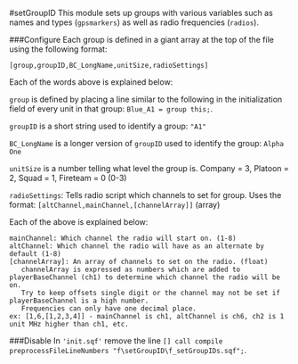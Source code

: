 #setGroupID
This module sets up groups with various variables such as names and types (`gpsmarkers`) as well as radio frequencies (`radios`).

###Configure
Each group is defined in a giant array at the top of the file using the following format:

`[group,groupID,BC_LongName,unitSize,radioSettings]`

Each of the words above is explained below:

`group` is defined by placing a line similar to the following in the initialization field of every unit in that group: `Blue_A1 = group this;`.

`groupID` is a short string used to identify a group: `"A1"`

`BC_LongName` is a longer version of `groupID` used to identify the group: `Alpha One`

`unitSize` is a number telling what level the group is. Company = 3, Platoon = 2, Squad = 1, Fireteam = 0 (0-3)

`radioSettings`: Tells radio script which channels to set for group. 
Uses the format: `[altChannel,mainChannel,[channelArray]]` (array)

Each of the above is explained below:

```
mainChannel: Which channel the radio will start on. (1-8)
altChannel: Which channel the radio will have as an alternate by default (1-8)
[channelArray]: An array of channels to set on the radio. (float)
   channelArray is expressed as numbers which are added to playerBaseChannel (ch1) to determine which channel the radio will be on. 
   Try to keep offsets single digit or the channel may not be set if playerBaseChannel is a high number.
   Frequencies can only have one decimal place.
ex: [1,6,[1,2,3,4]] - mainChannel is ch1, altChannel is ch6, ch2 is 1 unit MHz higher than ch1, etc.
```
    
###Disable
In `'init.sqf'` remove the line `[] call compile preprocessFileLineNumbers "f\setGroupID\f_setGroupIDs.sqf";`.
